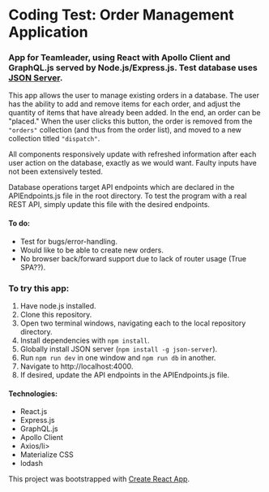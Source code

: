 # Coding Test: Order Management Application

### App for Teamleader, using React with Apollo Client and GraphQL.js served by Node.js/Express.js. Test database uses <a href="https://github.com/typicode/json-server">JSON Server</a>.

<p>This app allows the user to manage existing orders in a database. The user has the ability to add and remove items for each order, and adjust the quantity of items that have already been added. In the end, an order can be "placed." When the user clicks this button, the order is removed from the <code>"orders"</code> collection (and thus from the order list), and moved to a new collection titled <code>"dispatch"</code>.</p>

<p>All components responsively update with refreshed information after each user action on the database, exactly as we would want. Faulty inputs have not been extensively tested.</p>

<p>Database operations target API endpoints which are declared in the APIEndpoints.js file in the root directory. To test the program with a real REST API, simply update this file with the desired endpoints.</p>


#### To do:

<ul>
  <li>Test for bugs/error-handling.</li>
  <li>Would like to be able to create new orders.</li>
  <li>No browser back/forward support due to lack of router usage (True SPA??).</li>
</ul>

### To try this app:
<ol>
  <li>Have node.js installed.</li>
  <li>Clone this repository.</li>
  <li>Open two terminal windows, navigating each to the local repository directory.</li>
  <li>Install dependencies with <code>npm install</code>.</li>
  <li>Globally install JSON server (<code>npm install -g json-server</code>).</li>
  <li>Run <code>npm run dev</code> in one window and <code>npm run db</code> in another.</li>
  <li>Navigate to http://localhost:4000.</li>
  <li>If desired, update the API endpoints in the APIEndpoints.js file.</li>
</ol>

#### Technologies:
<ul>
  <li>React.js</li>
  <li>Express.js</li>
  <li>GraphQL.js</li>
  <li>Apollo Client</li>
  <li>Axios/li>
  <li>Materialize CSS</li>
  <li>lodash</li>
</ul>
This project was bootstrapped with <a href="https://github.com/facebookincubator/create-react-app">Create React App</a>.
